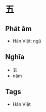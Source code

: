 # 五

## Phát âm
* Hán Việt: ngũ

## Nghĩa
* 五
* năm

## Tags
* Hán Việt

<script>window.HANZI_FIELD='五';</script>